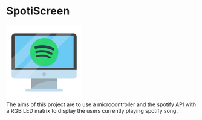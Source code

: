 # SpotiScreen
<img src="Media/spotiscreen.png" alt="Logo" width="200"/>
<br>
The aims of this project are to use a microcontroller and the spotify API with a RGB LED matrix to display the users currently playing spotify song.